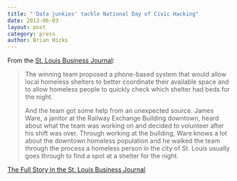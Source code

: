 ```yaml
---
title: "'Data junkies' tackle National Day of Civic Hacking"
date: 2013-06-03
layout: post
category: press
author: Brian Hicks
---
```

From the [St. Louis Business Journal](http://www.bizjournals.com/stlouis/):

> The winning team proposed a phone-based system that would allow local
> homeless shelters to better coordinate their available space and to allow
> homeless people to quickly check which shelter had beds for the night.
>
> And the team got some help from an unexpected source. James Ware, a janitor
> at the Railway Exchange Building downtown, heard about what the team was
> working on and decided to volunteer after his shift was over. Through working
> at the building, Ware knows a lot about the downtown homeless population and
> he walked the team through the process a homeless person in the city of St.
> Louis usually goes through to find a spot at a shelter for the night.

[The Full Story in the St. Louis Business Journal](http://www.bizjournals.com/stlouis/blog/BizNext/2013/06/data-junkies-tackle-national-day-of.html?page=all)
